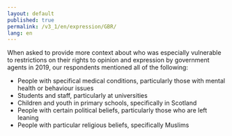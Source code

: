 ```yaml
---
layout: default
published: true
permalink: /v3_1/en/expression/GBR/
lang: en
---
```


When asked to provide more context about who was especially vulnerable to restrictions on their rights to opinion and expression by government agents in 2019, our respondents mentioned all of the following:

-	People with specifical medical conditions, particularly those with mental health or behaviour issues
-	Students and staff, particularly at universities
-	Children and youth in primary schools, specifically in Scotland
-	People with certain political beliefs, particularly those who are left leaning 
-	People with particular religious beliefs, specifically Muslims 
